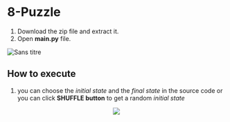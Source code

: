 # 8-Puzzle
1. Download the zip file and extract it.
2. Open **main.py** file.

![Sans titre](https://user-images.githubusercontent.com/84473151/171168652-dffbd1c7-3e58-4c2a-bcaf-4f4bee4a1da0.png)
## How to execute
1. you can choose the _initial state_ and the _final state_ in the source code or you can click **SHUFFLE button** to get a random _initial state_

 <div align=center>
  <img src="https://user-images.githubusercontent.com/84473151/171169719-eac92b45-53e1-4026-8dbe-fdf9605aef03.png">
</div>

